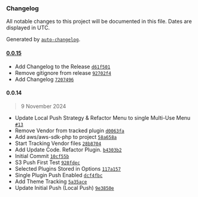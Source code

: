 ### Changelog

All notable changes to this project will be documented in this file. Dates are displayed in UTC.

Generated by [`auto-changelog`](https://github.com/CookPete/auto-changelog).

#### [0.0.15](https://github.com/yourdigitaltoolbox/plugin-tools/compare/0.0.14...0.0.15)

- Add Changelog to the Release [`d61f501`](https://github.com/yourdigitaltoolbox/plugin-tools/commit/d61f501c6d47c32cb9f469d6b21becd17b06773c)
- Remove gitignore from release [`92702f4`](https://github.com/yourdigitaltoolbox/plugin-tools/commit/92702f4cb9d2a7719c60b602776f7abc00cd894e)
- Add Changelog [`7207496`](https://github.com/yourdigitaltoolbox/plugin-tools/commit/72074966968854575d74a984bda70e029b3e58c7)

#### 0.0.14

> 9 November 2024

- Update Local Push Strategy & Refactor Menu to single Multi-Use Menu [`#13`](https://github.com/yourdigitaltoolbox/plugin-tools/pull/13)
- Remove Vendor from tracked plugin [`d0063fa`](https://github.com/yourdigitaltoolbox/plugin-tools/commit/d0063fa89cb94d97980a7084e3c2b797510e2a6a)
- Add aws/aws-sdk-php to project [`58a658a`](https://github.com/yourdigitaltoolbox/plugin-tools/commit/58a658aa17464d96da2149849c295922a0c2b900)
- Start Tracking Vendor files [`28b8704`](https://github.com/yourdigitaltoolbox/plugin-tools/commit/28b870467157696808ba3006572691ada85f3edd)
- Add Update Code. Refactor Plugin. [`b4303b2`](https://github.com/yourdigitaltoolbox/plugin-tools/commit/b4303b2f730100207b7eb71bce024864f669d7ab)
- Initial Commit [`10cf55b`](https://github.com/yourdigitaltoolbox/plugin-tools/commit/10cf55be7efddb5f462bb3c424393dd3bdd75d76)
- S3 Push First Test [`928fdec`](https://github.com/yourdigitaltoolbox/plugin-tools/commit/928fdec7c1725711458fefce4482af31a7c777f4)
- Selected Plugins Stored in Options [`117a157`](https://github.com/yourdigitaltoolbox/plugin-tools/commit/117a157cd86e786cd035bfb6ca48df1bc138400b)
- Single Plugin Push Enabled [`dcf4fbc`](https://github.com/yourdigitaltoolbox/plugin-tools/commit/dcf4fbc0368a4006285a111c9cd2b37a8fc6baa8)
- Add Theme Tracking [`5a35ace`](https://github.com/yourdigitaltoolbox/plugin-tools/commit/5a35acec9af2c39fff06b3246b96129678a26c23)
- Update Initial Push (Local Push) [`9e3850e`](https://github.com/yourdigitaltoolbox/plugin-tools/commit/9e3850e4d203b1485ff58333a59e81218a2d96d5)
